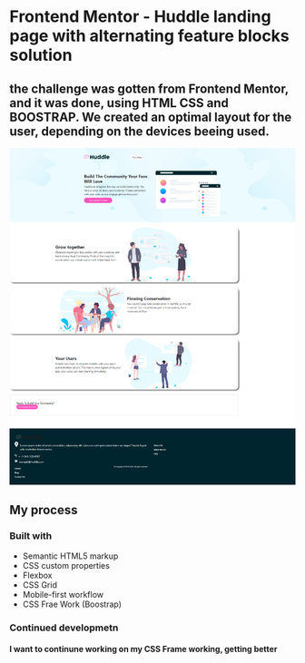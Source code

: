 # Frontend Mentor - Huddle landing page with alternating feature blocks solution

## the challenge was gotten from Frontend Mentor, and it was done, using HTML CSS and BOOSTRAP. We created an optimal layout for the user, depending on the devices beeing used.

![the solution ](./images/huddle-destop.jpg)

## My process

### Built with

- Semantic HTML5 markup
- CSS custom properties
- Flexbox
- CSS Grid
- Mobile-first workflow
- CSS Frae Work (Boostrap)



### Continued developmetn

  #### I want to continune working on my CSS Frame working, getting better 
